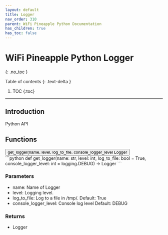 ```yaml
---
layout: default
title: Logger
nav_order: 310
parent: WiFi Pineapple Python Documentation
has_children: true
has_toc: false
---
```


<link rel="stylesheet" href="../../../../assets/css/endpoints.css">

# WiFi Pineapple Python Logger
{: .no_toc }

Table of contents
{: .text-delta }
1. TOC
{:toc}
---

## Introduction
Python API

## Functions
<button type="button" class="endpoint-collapsible">
<span class="api-name">get_logger(name, level, log_to_file, console_logger_level</span>
<span class="api-label-container">
<span class="api-label-post">Logger</span>
</span>
</button>
<div class="endpoint-content">
<div markdown="1">
```python
def get_logger(name: str, level: int, log_to_file: bool = True, console_logger_level: int = logging.DEBUG) -> Logger
```
</div>
<h3>Parameters</h3>
<ul>
    <li>name: Name of Logger</li>
    <li>level: Logging level.</li>
    <li>log_to_file: Log to a file in /tmp/. Default: True</li>
    <li>console_logger_level: Console log level Default: DEBUG</li>
</ul>
<h3>Returns</h3>
<ul>
    <li>Logger</li>
</ul>
</div>

<script src="https://hak5.github.io/mk7-docs/assets/js/endpoints.js"></script>
<script>addHandlers();</script>
